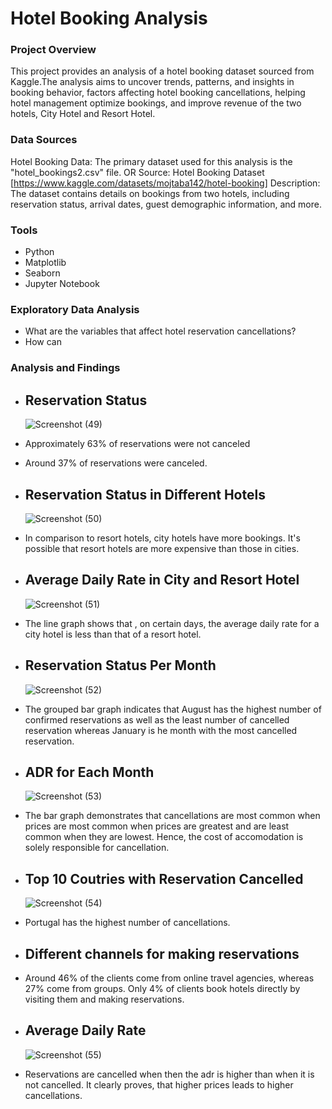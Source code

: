 # Hotel Booking Analysis

### Project Overview

This project provides an analysis of a hotel booking dataset sourced from Kaggle.The analysis aims to uncover trends, patterns, and insights in booking behavior, factors affecting hotel booking cancellations, helping hotel management optimize bookings, and improve revenue of the two hotels, City Hotel and Resort Hotel.

### Data Sources

Hotel Booking Data: The primary dataset used for this analysis is the "hotel_bookings2.csv" file.
OR
Source: Hotel Booking Dataset [https://www.kaggle.com/datasets/mojtaba142/hotel-booking]
Description: The dataset contains details on bookings from two hotels, including reservation status, arrival dates, guest demographic information, and more.

### Tools

- Python
- Matplotlib
- Seaborn
- Jupyter Notebook

### Exploratory Data Analysis

- What are the variables that affect hotel reservation cancellations?
- How can

### Analysis and Findings

 - ## Reservation Status
   
   ![Screenshot (49)](https://github.com/user-attachments/assets/1b8c33ac-97a1-452b-be34-f5678d95a73a)

 - Approximately 63% of reservations were not canceled
 - Around 37% of reservations were canceled.

 - ## Reservation Status in Different Hotels

   ![Screenshot (50)](https://github.com/user-attachments/assets/26944b83-6006-41cb-8604-5cf6920dce25)

 - In comparison to resort hotels, city hotels have more bookings. It's possible that resort hotels are more expensive than those in cities.

 - ## Average Daily Rate in City and Resort Hotel

   ![Screenshot (51)](https://github.com/user-attachments/assets/d64587c9-dd0f-4799-8fac-6eb3857a0384)

 - The line graph shows that , on certain days, the average daily rate for a city hotel is less than that of a resort hotel.

 - ## Reservation Status Per Month

   ![Screenshot (52)](https://github.com/user-attachments/assets/08e9c04c-950e-47f6-aa03-3bb75e811af6)

 - The grouped bar graph indicates that August has the highest number of confirmed reservations as well as the least number of cancelled reservation whereas January is he month with the most cancelled reservation.

 - ## ADR for Each Month

   ![Screenshot (53)](https://github.com/user-attachments/assets/b451f850-0b8b-40e3-8831-0516db47ce38)

 - The bar graph demonstrates that cancellations are most common when prices are most common when prices are greatest and are least common when they are lowest. Hence, the cost of accomodation is solely 
   responsible for cancellation.

 - ## Top 10 Coutries with Reservation Cancelled

   ![Screenshot (54)](https://github.com/user-attachments/assets/d6ccd0b1-255e-4ef0-9cd2-fc7357ed83d0)

 - Portugal has the highest number of cancellations.

 - ## Different channels for making reservations

 - Around 46% of the clients come from online travel agencies, whereas 27% come from groups. Only 4% of clients book hotels directly by visiting them and making reservations.

 - ## Average Daily Rate

   ![Screenshot (55)](https://github.com/user-attachments/assets/fc784cf9-4ce4-4d9d-8ef1-b334ffb905df)

 - Reservations are cancelled when then the adr is higher than when it is not cancelled. It clearly proves, that higher prices leads to higher cancellations.
 





   

   




